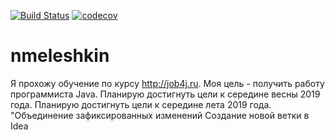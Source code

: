 [![Build Status](https://travis-ci.org/Nikolamba/nmeleshkin.svg?branch=master)](https://travis-ci.org/Nikolamba/nmeleshkin)
[![codecov](https://codecov.io/gh/Nikolamba/nmeleshkin/branch/master/graph/badge.svg)](https://codecov.io/gh/Nikolamba/nmeleshkin)

# nmeleshkin
Я прохожу обучение по курсу http://job4j.ru. 
Моя цель - получить работу программиста Java.
Планирую достигнуть цели к середине весны 2019 года.
Планирую достигнуть цели к середине лета 2019 года.
"Объединение зафиксированных изменений
Создание новой ветки в Idea